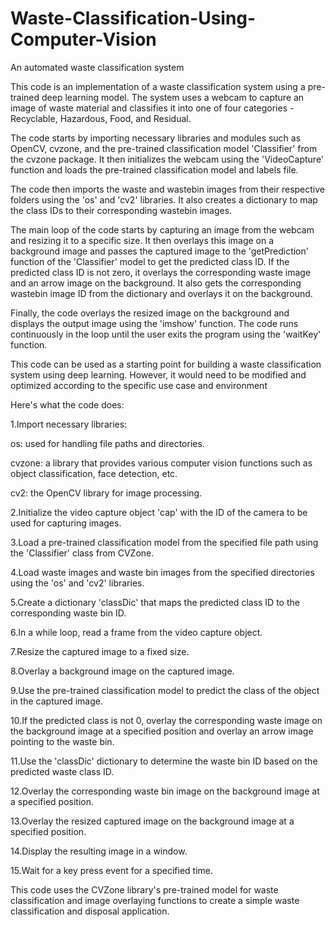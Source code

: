 # Waste-Classification-Using-Computer-Vision
An automated waste classification system



This code is an implementation of a waste classification system using a pre-trained deep learning model. The system uses a webcam to capture an image of waste material and classifies it into one of four categories - Recyclable, Hazardous, Food, and Residual.

The code starts by importing necessary libraries and modules such as OpenCV, cvzone, and the pre-trained classification model 'Classifier' from the cvzone package. It then initializes the webcam using the 'VideoCapture' function and loads the pre-trained classification model and labels file.

The code then imports the waste and wastebin images from their respective folders using the 'os' and 'cv2' libraries. It also creates a dictionary to map the class IDs to their corresponding wastebin images.

The main loop of the code starts by capturing an image from the webcam and resizing it to a specific size. It then overlays this image on a background image and passes the captured image to the 'getPrediction' function of the 'Classifier' model to get the predicted class ID. If the predicted class ID is not zero, it overlays the corresponding waste image and an arrow image on the background. It also gets the corresponding wastebin image ID from the dictionary and overlays it on the background.

Finally, the code overlays the resized image on the background and displays the output image using the 'imshow' function. The code runs continuously in the loop until the user exits the program using the 'waitKey' function.

This code can be used as a starting point for building a waste classification system using deep learning. However, it would need to be modified and optimized according to the specific use case and environment





Here's what the code does:

1.Import necessary libraries:

   os: used for handling file paths and directories.
   
   cvzone: a library that provides various computer vision functions such as object classification, face detection, etc.
   
   cv2: the OpenCV library for image processing.

2.Initialize the video capture object 'cap' with the ID of the camera to be used for capturing images.

3.Load a pre-trained classification model from the specified file path using the 'Classifier' class from CVZone.

4.Load waste images and waste bin images from the specified directories using the 'os' and 'cv2' libraries.

5.Create a dictionary 'classDic' that maps the predicted class ID to the corresponding waste bin ID.

6.In a while loop, read a frame from the video capture object.

7.Resize the captured image to a fixed size.

8.Overlay a background image on the captured image.

9.Use the pre-trained classification model to predict the class of the object in the captured image.

10.If the predicted class is not 0, overlay the corresponding waste image on the background image at a specified position and overlay an arrow image pointing to the waste bin.

11.Use the 'classDic' dictionary to determine the waste bin ID based on the predicted waste class ID.

12.Overlay the corresponding waste bin image on the background image at a specified position.

13.Overlay the resized captured image on the background image at a specified position.

14.Display the resulting image in a window.

15.Wait for a key press event for a specified time.

This code uses the CVZone library's pre-trained model for waste classification and image overlaying functions to create a simple waste classification and disposal application.
